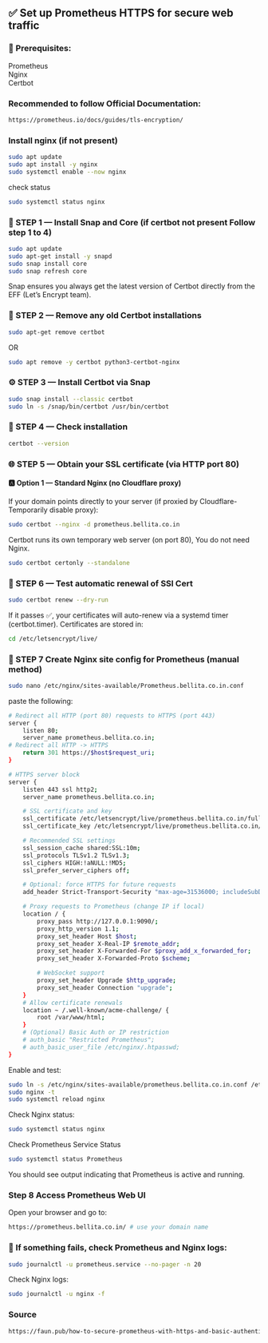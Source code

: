 ## ✅ Set up Prometheus HTTPS for secure web traffic  

### 🧱 Prerequisites:
Prometheus  
Nginx   
Certbot

### Recommended to follow Official Documentation:
```sh
https://prometheus.io/docs/guides/tls-encryption/
```

### Install nginx (if not present)
```sh
sudo apt update
sudo apt install -y nginx
sudo systemctl enable --now nginx
```
check status
```sh
sudo systemctl status nginx
```

### 🧱 STEP 1 — Install Snap and Core (if certbot not present Follow step 1 to 4)
```sh
sudo apt update
sudo apt-get install -y snapd
sudo snap install core
sudo snap refresh core
```
Snap ensures you always get the latest version of Certbot directly from the EFF (Let’s Encrypt team).

### 🧹 STEP 2 — Remove any old Certbot installations
```sh
sudo apt-get remove certbot
```
OR
```sh
sudo apt remove -y certbot python3-certbot-nginx
```

### ⚙️ STEP 3 — Install Certbot via Snap
```sh
sudo snap install --classic certbot
sudo ln -s /snap/bin/certbot /usr/bin/certbot
```

### 🧰 STEP 4 — Check installation
```sh
certbot --version
```

### 🌐 STEP 5 — Obtain your SSL certificate (via HTTP port 80)

#### 🅰️ Option 1 — Standard Nginx (no Cloudflare proxy)
If your domain points directly to your server (if proxied by Cloudflare-Temporarily disable proxy):
```sh
sudo certbot --nginx -d prometheus.bellita.co.in
```

Certbot runs its own temporary web server (on port 80), You do not need Nginx.
```sh
sudo certbot certonly --standalone
```

### 🔁 STEP 6 — Test automatic renewal of SSl Cert
```sh
sudo certbot renew --dry-run
```
If it passes ✅, your certificates will auto-renew via a systemd timer (certbot.timer).
Certificates are stored in:
```sh
cd /etc/letsencrypt/live/
```
### 🔁 STEP 7 Create Nginx site config for Prometheus (manual method)
```sh
sudo nano /etc/nginx/sites-available/Prometheus.bellita.co.in.conf
```
paste the following:
```sh
# Redirect all HTTP (port 80) requests to HTTPS (port 443)
server {
    listen 80;
    server_name prometheus.bellita.co.in;
# Redirect all HTTP -> HTTPS
    return 301 https://$host$request_uri;
}

# HTTPS server block
server {
    listen 443 ssl http2;
    server_name prometheus.bellita.co.in;

    # SSL certificate and key
    ssl_certificate /etc/letsencrypt/live/prometheus.bellita.co.in/fullchain.pem;
    ssl_certificate_key /etc/letsencrypt/live/prometheus.bellita.co.in/privkey.pem;

    # Recommended SSL settings
    ssl_session_cache shared:SSL:10m;
    ssl_protocols TLSv1.2 TLSv1.3;
    ssl_ciphers HIGH:!aNULL:!MD5;
    ssl_prefer_server_ciphers off;

    # Optional: force HTTPS for future requests
    add_header Strict-Transport-Security "max-age=31536000; includeSubDomains; preload" always;

    # Proxy requests to Prometheus (change IP if local)
    location / {
        proxy_pass http://127.0.0.1:9090/;
        proxy_http_version 1.1;
        proxy_set_header Host $host;
        proxy_set_header X-Real-IP $remote_addr;
        proxy_set_header X-Forwarded-For $proxy_add_x_forwarded_for;
        proxy_set_header X-Forwarded-Proto $scheme;

        # WebSocket support
        proxy_set_header Upgrade $http_upgrade;
        proxy_set_header Connection "upgrade";
    }
    # Allow certificate renewals
    location ~ /.well-known/acme-challenge/ {
        root /var/www/html;
    }
    # (Optional) Basic Auth or IP restriction
    # auth_basic "Restricted Prometheus";
    # auth_basic_user_file /etc/nginx/.htpasswd;
}
```
Enable and test:
```sh
sudo ln -s /etc/nginx/sites-available/prometheus.bellita.co.in.conf /etc/nginx/sites-enabled/
sudo nginx -t
sudo systemctl reload nginx
```
Check Nginx status:
```sh
sudo systemctl status nginx
```

Check Prometheus Service Status
```sh
sudo systemctl status Prometheus
```
You should see output indicating that Prometheus is active and running.

### Step 8 Access Prometheus Web UI
Open your browser and go to:
```sh
https://prometheus.bellita.co.in/ # use your domain name
```
### 🧾 If something fails, check Prometheus and Nginx logs:
```sh
sudo journalctl -u prometheus.service --no-pager -n 20
```
Check Nginx logs:
```sh
sudo journalctl -u nginx -f
```

### Source
```sh
https://faun.pub/how-to-secure-prometheus-with-https-and-basic-authentication-ce67fa2c18fd
```
